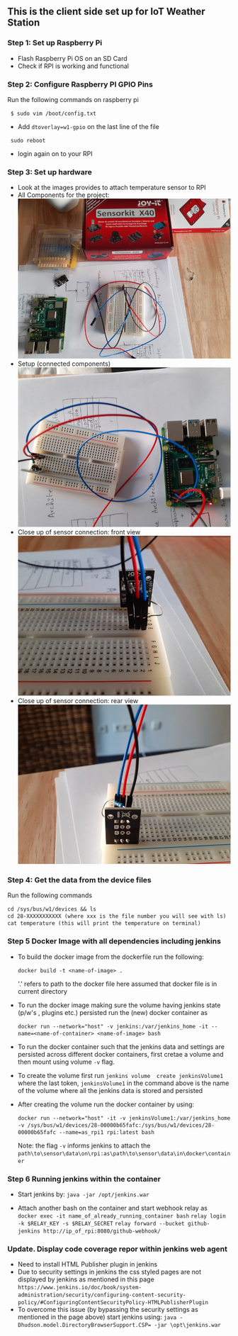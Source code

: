 ## This is the client side set up for IoT Weather Station
### Step 1: Set up Raspberry Pi
* Flash Raspberry Pi OS on an SD Card
* Check if RPI is working and functional

### Step 2: Configure Raspberry PI GPIO Pins
Run the following commands on raspberry pi
```
 $ sudo vim /boot/config.txt
```
* Add `dtoverlay=w1-gpio` on the last line of the file
```
 sudo reboot
```
* login again on to your RPI


### Step 3: Set up hardware
* Look at the images provides to attach temperature sensor to RPI 
* All Components for the project: 
![](Images/setup1.jpg)
* Setup  (connected components)
![](Images/setup2.jpg)
* Close up of sensor connection: front view
![](Images/setup3.jpg)
* Close up of sensor connection: rear view
![](Images/setup4.jpg)

### Step 4: Get the data from the device files
Run the following commands
```
cd /sys/bus/w1/devices && ls
cd 28-XXXXXXXXXXX (where xxx is the file number you will see with ls)
cat temperature (this will print the temperature on terminal)
```

### Step 5 Docker Image with all dependencies including jenkins
* To build the docker image from the dockerfile run the following:
	```
  docker build -t <name-of-image> . 
  ```
  '.' refers to path to the docker file here assumed that docker file is in current directory

* To run the docker image making sure the volume having jenkins state (p/w's , plugins etc.)
  persisted run the (new) docker container as
	```
  docker run --network="host" -v jenkins:/var/jenkins_home -it --name=<name-of-container> <name-of-image> bash
  ```

* To run the docker container such that the jenkins data and settings are persisted across different docker containers, first cretae a volume and then mount using volume `-v` flag. 
* To create the volume first run 
  `jenkins volume  create jenkinsVolume1`
  where the last token, `jenkinsVolume1` in the command above is the name of the volume where all the jenkins  data is stored and  persisted

* After creating the volume run the docker container by using:
  ```
  docker run --network="host" -it -v jenkinsVolume1:/var/jenkins_home -v /sys/bus/w1/devices/28-00000b65fafc:/sys/bus/w1/devices/28-00000b65fafc --name=as_rpi1 rpi:latest bash
  ```
  Note: the flag `-v` informs jenkins to attach the `path\to\sensor\data\on\rpi:as\path\to\sensor\data\in\docker\container` 

### Step 6 Running jenkins within the container

* Start jenkins by:
`java -jar /opt/jenkins.war`

* Attach another bash on the container and start webhook relay as
` docker exec -it name_of_already_running_container bash`
`relay login -k $RELAY_KEY -s $RELAY_SECRET`
`relay forward --bucket github-jenkins http://ip_of_rpi:8080/github-webhook/`

### Update. Display code coverage repor within jenkins web agent
* Need to install  HTML Publisher plugin in jenkins
* Due to security settings in jenkins the css styled pages are not displayed by jenkins as mentioned in this page `https://www.jenkins.io/doc/book/system-administration/security/configuring-content-security-policy/#ConfiguringContentSecurityPolicy-HTMLPublisherPlugin`
* To overcome this issue (by bypassing the security settings as mentioned in the page above) start jenkins using:
  `java -Dhudson.model.DirectoryBrowserSupport.CSP= -jar \opt\jenkins.war`